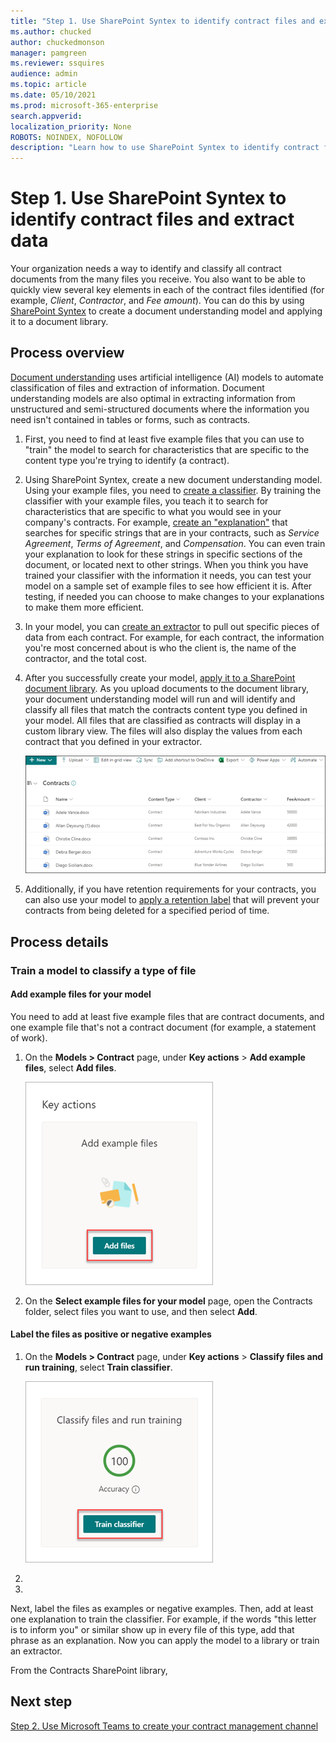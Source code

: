 ```yaml
---
title: "Step 1. Use SharePoint Syntex to identify contract files and extract data"
ms.author: chucked
author: chuckedmonson
manager: pamgreen
ms.reviewer: ssquires
audience: admin
ms.topic: article
ms.date: 05/10/2021
ms.prod: microsoft-365-enterprise
search.appverid: 
localization_priority: None
ROBOTS: NOINDEX, NOFOLLOW
description: "Learn how to use SharePoint Syntex to identify contract files and extract data by using a Microsoft 365 solution."
---
```


# Step 1. Use SharePoint Syntex to identify contract files and extract data

Your organization needs a way to identify and classify all contract documents from the many files you receive. You also want to be able to quickly view several key elements in each of the contract files identified (for example, *Client*, *Contractor*, and *Fee amount*). You can do this by using [SharePoint Syntex](index.md) to create a document understanding model and applying it to a document library.

## Process overview

[Document understanding](document-understanding-overview.md) uses artificial intelligence (AI) models to automate classification of files and extraction of information. Document understanding models are also optimal in extracting information from unstructured and semi-structured documents where the information you need isn't contained in tables or forms, such as contracts.

1. First, you need to find at least five example files that you can use to "train" the model to search for characteristics that are specific to the content type you're trying to identify (a contract). 

2. Using SharePoint Syntex, create a new document understanding model. Using your example files, you need to [create a classifier](create-a-classifier.md). By training the classifier with your example files, you teach it to search for characteristics that are specific to what you would see in your company's contracts. For example, [create an "explanation"](create-a-classifier.md#create-an-explanation) that searches for specific strings that are in your contracts, such as *Service Agreement*, *Terms of Agreement*, and *Compensation*. You can even train your explanation to look for these strings in specific sections of the document, or located next to other strings. When you think you have trained your classifier with the information it needs, you can test your model on a sample set of example files to see how efficient it is. After testing, if needed you can choose to make changes to your explanations to make them more efficient. 

3. In your model, you can [create an extractor](create-an-extractor.md) to pull out specific pieces of data from each contract. For example, for each contract, the information you're most concerned about is who the client is, the name of the contractor, and the total cost.

4. After you successfully create your model, [apply it to a SharePoint document library](apply-a-model.md). As you upload documents to the document library, your document understanding model will run and will identify and classify all files that match the contracts content type you defined in your model. All files that are classified as contracts will display in a custom library view. The files will also display the values from each contract that you defined in your extractor.

   ![Contracts in document library](../media/content-understanding/doc-lib-solution.png)

5. Additionally, if you have retention requirements for your contracts, you can also use your model to [apply a retention label](apply-a-retention-label-to-a-model.md) that will prevent your contracts from being deleted for a specified period of time.

## Process details

### Train a model to classify a type of file

#### Add example files for your model

You need to add at least five example files that are contract documents, and one example file that's not a contract document (for example, a statement of work). 

1. On the **Models > Contract** page, under **Key actions** > **Add example files**, select **Add files**.

   ![Screenshot showing the Contracts page with Add example files option highlighted.](../media/content-understanding/key-actions-add-example-files.png)


2. On the **Select example files for your model** page, open the Contracts folder, select files you want to use, and then select **Add**.

#### Label the files as positive or negative examples

1. On the **Models > Contract** page, under **Key actions** > **Classify files and run training**, select **Train classifier**.

   ![Screenshot showing the Contracts page with Classify files and run training option highlighted.](../media/content-understanding/key-actions-classify-files.png)

2. 
3. 
Next, label the files as examples or negative examples. Then, add at least one explanation to train the classifier. For example, if the words "this letter is to inform you" or similar show up in every file of this type, add that phrase as an explanation. Now you can apply the model to a library or train an extractor.


From the Contracts SharePoint library, 



## Next step

[Step 2. Use Microsoft Teams to create your contract management channel](solution-manage-contracts-step2.md)
